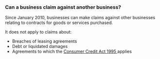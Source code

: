 ###  Can a business claim against another business?

Since January 2010, businesses can make claims against other businesses
relating to contracts for goods or services purchased.

It does not apply to claims about:

  * Breaches of leasing agreements 
  * Debt or liquidated damages 
  * Agreements to which the [ Consumer Credit Act 1995 ](http://www.irishstatutebook.ie/1995/en/act/pub/0024/index.html) applies 
